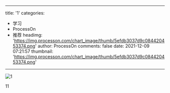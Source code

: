 
---
title: '1'
categories: 
 - 学习
 - ProcessOn
 - 推荐
headimg: 'https://img.processon.com/chart_image/thumb/5efdb3037d9c084420453374.png'
author: ProcessOn
comments: false
date: 2021-12-09 07:21:57
thumbnail: 'https://img.processon.com/chart_image/thumb/5efdb3037d9c084420453374.png'
---

<div>   
<img class="thumb" alt="1" src="https://img.processon.com/chart_image/thumb/5efdb3037d9c084420453374.png" referrerpolicy="no-referrer">
<p>11</p>  
</div>
            